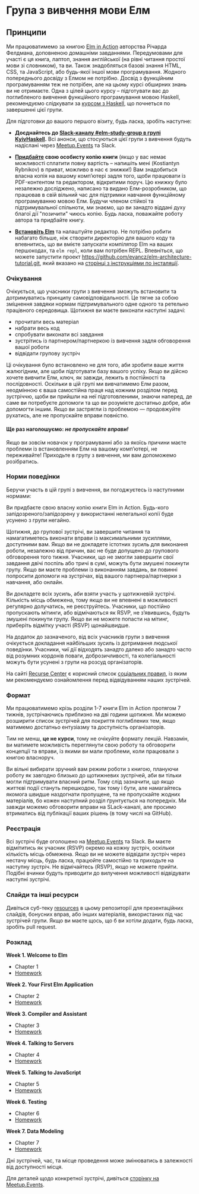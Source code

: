# Група з вивчення мови Елм

## Принципи

Ми працюватимемо за книгою [Elm in Action](https://www.manning.com/books/elm-in-action) авторства Річарда Фелдмана, доповненою домашніми завданнями. Передумовами для участі є ця книга, лаптоп, знання англійської (на рівні читання простої мови зі словником), та ви. Також знадобляться базові знання HTML, CSS, та JavaScript, або будь-якої іншої мови програмування. Жодного попереднього досвіду з Елмом не потрібно. Досвід з функційним програмуванням теж не потрібен, але на цьому курсі обширних знань ви не отримаєте. Одна з цілей цього курсу – підготувати вас до поглибленого вивчення функційного програмування мовою Haskell, рекомендуємо слідкувати за [курсом з Haskell](https://github.com/KyivHaskell/haskell-study-group), що почнеться по завершенні цієї групи.

Для підготовки до вашого першого візиту, будь ласка, зробіть наступне:

- **Доєднайтесь до [Slack-каналу #elm-study-group в групі KyivHaskell](https://github.com/KyivHaskell/KyivHaskell#slack-channel).** Всі анонси, що стосуються цієї групи з вивчення будуть надіслані через [Meetup.Events](https://meetup.events/meetup/1) та Slack.

- **[Придбайте](https://www.manning.com/books/elm-in-action) свою особисту копію книги** (якщо у вас немає можливості сплатити повну вартість – напишіть мені (Kostiantyn Rybnikov) в приват, можливо в нас є знижки!)
Вам знадобиться власна копія на вашому комп’ютері задля того, щоби працювати із PDF-контентом та редактором, відкритими поруч. Цю книжку було незалежно досліджено, написано та видано Елм-розробником, що працював в свій вільний час для підтримки навчання функційному програмуванню мовою Елм. Будучи членом стійкої та підтримувальної спільноти, ми знаємо, що ви занадто віддані духу благої дії "позичити" чиюсь копію. Будь ласка, поважайте роботу автора та придбайте книгу.

- **[Встановіть Elm](https://guide.elm-lang.org/install.html)** та налаштуйте редактор.
Не потрібно робити набагато більше, ніж створити директорію для вашого коду та впевнитись, що ви вмієте запускати компілятор Elm на ваших першокодах, та `elm repl`, коли вам потрібен REPL. Впевніться, що можете запустити проект https://github.com/evancz/elm-architecture-tutorial.git, який вказано на [сторінці з інструкціями по інсталяції](https://guide.elm-lang.org/install.html).

### Очікування

Очікується, що учасники групи з вивчення зможуть встановити та дотримуватись принципу самовідповідальності. Це тягне за собою зміцнення завдяки нормам підтримувального одне одного та ретельно працівного середовища. Щотижня ви маєте виконати наступні задачі:

- прочитати весь матеріал
- набрати весь код
- спробувати виконати всі завдання
- зустрітись із партнером/партнеркою із вивчення задля обговорення вашої роботи
- відвідати групову зустріч

Ці очікування було встановлено не для того, аби зробити ваше життя жалюгідним, але щоби підготувати базу вашого успіху. Якщо ви дійсно хочете вивчити Елм, ключ, як завжди, лежить в постійності та послідовності. Оскільки в цій групі ми вивчатимемо Елм разом, неодмінною є ваша самостійна праця над кожним розділом перед зустріччю, щоби ви прийшли на неї підготовленими, знаючи наперед, де саме ви потребуєте допомоги та що ви розумієте достатньо добре, аби допомогти іншим. Якщо ви застрягли із проблемою — продовжуйте рухатись, але не пропускайте вправи повністю.

#### Ще раз наголошуємо: _не пропускайте вправи!_

Якщо ви зовсім новачок у програмуванні або за якоїсь причини маєте проблеми із встановленням Елм на вашому комп’ютері, не переживайте! Приходьте в групу з вивчення, ми вам допоможемо розібратись.

### Норми поведінки

Беручи участь в цій групі з вивчення, ви погоджуєтесь із наступними нормами:

Ви придбаєте свою власну копію книги Elm in Action. Будь-кого запідозреного/запідозрену у використанні нелегальної копії буде усунено з групи негайно.

Щотижня, до групової зустрічі, ви завершите читання та намагатиметесь виконати вправи із максимальними зусиллями, доступними вам. Якщо ви не докладете істотних зусиль для виконання роботи, незалежно від причин, вас не буде допущено до групового обговорення того тижня. Учасники, що не змогли завершити свої завдання двічі поспіль або тричі в сумі, можуть бути змушені покинути групу. Якщо ви маєте проблеми із виконанням завдань, ви повинні попросити допомоги на зустрічах, від вашого партнера/партнерки з навчання, або онлайн.

Ви докладете всіх зусиль, аби взяти участь у щотижневій зустрічі. Кількість місць обмежена, тому якщо ви не впевнені в можливості регулярно долучатись, не реєструйтесь. Учасники, що постійно пропускають мітинги, або відмічаються як RSVP, не з’явившись, будуть змушені покинути групу. Якщо ви не можете попасти на мітинг, приберіть відмітку участі (RSVP) щонайшвидше.

На додаток до зазначеного, від всіх учасників групи з вивчення очікується докладання найбільших зусиль із дотримання людської поведінки. Учасники, чиї дії відходять занадто далеко або занадто часто від розумних кордонів поваги, доброзичливості, та колегіальності можуть бути усунені з групи на розсуд організаторів.

На сайті [Recurse Center](https://www.recurse.com) є корисний список [соціальних правил](https://www.recurse.com/manual#sub-sec-social-rules), із яким ми рекомендуємо ознайомлення перед відвідуванням наших зустрічей.

### Формат

Ми працюватимемо крізь розділи 1-7 книги Elm in Action протягом 7 тижнів, зустрічаючись приблизно на дві години щотижня. Ми можемо розширити список зустрічей для покриття поглиблених тем, якщо матимемо достатньо ентузіазму та доступність організаторів.

Тим не менш, **це не курси**, тому не очікуйте формату лекцій. Навзамін, ви матимете можливість переглянути свою роботу та обговорити концепції та вправи, із якими ви мали проблеми, коли працювали з книгою власноруч.

Ви вільні вибирати зручний вам режим роботи з книгою, плануючи роботу як завгодно близько до щотижневих зустрічей, аби ви тільки могли підтримувати власний ритм. Тому слід зазначити, що якщо життєві події стануть перешкодою, так тому і бути, але намагайтесь якомога швидше наздогнати пропущене, та не пропускайте жодних матеріалів, бо кожен наступний розділ ґрунтується на попередніх. Ми завжди можемо обговорити вправи на SLack-каналі, але просимо втриматись від публікації ваших рішень (в тому числі на GitHub).

### Реєстрація

Всі зустрічі буде оголошено на [Meetup.Events](https://meetup.events/meetup/1) та Slack. Ви маєте відмітитись як учасник (RSVP) окремо на кожну зустріч, оскільки кількість місць обмежена. Якщо ви не можете відвідати зустріч через нестачу місць, будь ласка, працюйте самостійно та приходьте на наступну зустріч. Не відмічайтесь (RSVP), якщо не можете прийти. Подібні вчинки будуть приводити до вилучення можливості відвідувати наступні зустрічі.

### Слайди та інші ресурси

Дивіться суб-теку [resources](resources) в цьому репозиторії для презентаційних слайдів, бонусних вправ, або інших матеріалів, використаних під час зустрічей групи. Якщо ви маєте щось, що б ви хотіли додати, будь ласка, зробіть pull request.

### Розклад

**Week 1. Welcome to Elm**

- Chapter 1
- [Homework](./resources/homework-01.md)

**Week 2. Your First Elm Application**

- Chapter 2
- [Homework](./resources/homework-02.md)

**Week 3. Compiler and Assistant**

- Chapter 3
- [Homework](./resources/homework-03.md)

**Week 4. Talking to Servers**

- Chapter 4
- [Homework](./resources/homework-04.md)

**Week 5. Talking to JavaScript**

- Chapter 5
- [Homework](./resources/homework-05.md)

**Week 6. Testing**

- Chapter 6
- [Homework](./resources/homework-06.md)

**Week 7. Data Modeling**

- Chapter 7
- [Homework](./resources/homework-07.md)

Дні зустрічей, час, та місце проведення може змінюватись в залежності від доступності місця.

Для деталей щодо конкретної зустрічі, дивіться [сторінку на Meetup.Events](https://meetup.events/meetup/1).
